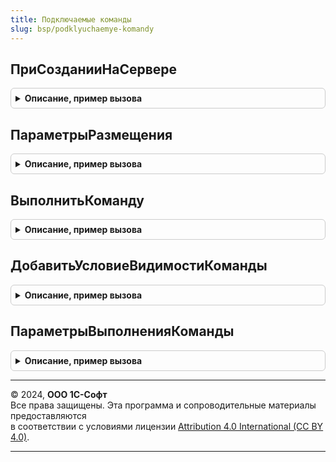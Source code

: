 ```yaml
---
title: Подключаемые команды
slug: bsp/podklyuchaemye-komandy
---
```



## ПриСозданииНаСервере
<details style="margin: 1em 0; padding: 0.5em; border: 1px solid #ccc; border-radius: 6px;">

<summary style="font-weight: bold; cursor: pointer;">Описание, пример вызова</summary>

```bsl

// Выводит подключенные команды в форме.
// Для вызова из обработчика формы ПриСозданииНаСервере.
//
// Если в форме несколько списков, то в обработчике формы ПриСозданииНаСервере
// следует разместить несколько вызовов этой процедуры с указанием параметра ПараметрыРазмещения.
// Параметр ПараметрыРазмещения также применяется, когда типы источников зависят от параметров открытия формы.
//
// Параметры:
//   Форма - ФормаКлиентскогоПриложения - форма, в которой необходимо разместить команды.
//   ПараметрыРазмещения - см. ПодключаемыеКоманды.ПараметрыРазмещения
//                       - Неопределено
//
Процедура ПриСозданииНаСервере(Форма, Знач ПараметрыРазмещения = Неопределено) Экспорт
```

Пример вызова
```bsl
ПодключаемыеКоманды.ПриСозданииНаСервере(Форма, ПараметрыРазмещения);
```
</details>

## ПараметрыРазмещения
<details style="margin: 1em 0; padding: 0.5em; border: 1px solid #ccc; border-radius: 6px;">

<summary style="font-weight: bold; cursor: pointer;">Описание, пример вызова</summary>

```bsl

// Конструктор одноименного параметра процедуры ПодключаемыеКоманды.ПриСозданииНаСервере.
//
// Возвращаемое значение:
//   Структура - параметры размещения подключаемых команд:
//       * Источники - ОписаниеТипов
//                   - Массив из ОбъектМетаданных - источники команд.
//           Используется для второстепенных списков, а также в формах объектов, не являющихся поставщиками
//           команд (обработки, общие формы).
//       * КоманднаяПанель - ГруппаФормы - командная панель или группа команд, в которой выводятся подменю.
//           Используется как родитель для создания подменю в случае их отсутствия.
//           Если не указан то в первую очередь ищется группа "ПодключаемыеКоманды".
//       * ПрефиксГрупп - Строка - добавка к именам подменю и имени командной панели.
//           Используется при необходимости префиксации групп с командами (в частности, когда в форме несколько таблиц).
//           В качестве префикса рекомендуется использовать имя таблицы формы, для которой выводятся команды.
//           Например, если ПрефиксГрупп = "СкладскиеДокументы" (имя второстепенной таблицы формы),
//           то используются подменю с именами "СкладскиеДокументыПодменюПечать", "СкладскиеДокументыПодменюОтчеты" и т.д.
//       * ВладелецКоманд - ДанныеФормыСтруктура, ТаблицаФормы - объект или элемент формы, для которого выводятся команды.
//
Функция ПараметрыРазмещения() Экспорт
```

Пример вызова
```bsl
Результат = ПодключаемыеКоманды.ПараметрыРазмещения() 
```
</details>

## ВыполнитьКоманду
<details style="margin: 1em 0; padding: 0.5em; border: 1px solid #ccc; border-radius: 6px;">

<summary style="font-weight: bold; cursor: pointer;">Описание, пример вызова</summary>

```bsl

// Обработчик команды формы, требующей контекстного вызова сервера.
//
// Параметры:
//   Форма - ФормаКлиентскогоПриложения - форма, из которой выполняется команда.
//   ПараметрыВызова - Структура
//   Источник - ТаблицаФормы
//            - ДанныеФормыСтруктура - объект или список формы с полем "Ссылка".
//   Результат - Структура - результат выполнения команды.
//
Процедура ВыполнитьКоманду(Знач Форма, Знач ПараметрыВызова, Знач Источник = Неопределено, Результат = Неопределено) Экспорт
```

Пример вызова
```bsl
ПодключаемыеКоманды.ВыполнитьКоманду(Форма, ПараметрыВызова, Источник, Результат);
```
</details>

## ДобавитьУсловиеВидимостиКоманды
<details style="margin: 1em 0; padding: 0.5em; border: 1px solid #ccc; border-radius: 6px;">

<summary style="font-weight: bold; cursor: pointer;">Описание, пример вызова</summary>

```bsl

// Задает условия видимости команды на форме в зависимости от контекста.
//
// Параметры:
//   Команда      - СтрокаТаблицыЗначений из см. УправлениеПечатью.СоздатьКоллекциюКомандПечати
//   Реквизит     - Строка                - имя реквизита объекта.
//   Значение     - Произвольный          - значение реквизита объекта. Параметр обязательный для всех видов
//                                          сравнения кроме Заполнено и НеЗаполнено.
//   ВидСравнения - ВидСравненияКомпоновкиДанных - вид сравнения значений.
//       Допустимо использовать следующие виды сравнения:
//         ВидСравненияКомпоновкиДанных.Равно,
//         ВидСравненияКомпоновкиДанных.НеРавно,
//         ВидСравненияКомпоновкиДанных.Заполнено,
//         ВидСравненияКомпоновкиДанных.НеЗаполнено,
//         ВидСравненияКомпоновкиДанных.ВСписке,
//         ВидСравненияКомпоновкиДанных.НеВСписке,
//         ВидСравненияКомпоновкиДанных.Больше,
//         ВидСравненияКомпоновкиДанных.Меньше,
//         ВидСравненияКомпоновкиДанных.БольшеИлиРавно,
//         ВидСравненияКомпоновкиДанных.МеньшеИлиРавно.
//       Значение по умолчанию - ВидСравненияКомпоновкиДанных.Равно.
//
Процедура ДобавитьУсловиеВидимостиКоманды(Команда, Реквизит, Значение = Неопределено, Знач ВидСравнения = Неопределено) Экспорт
```

Пример вызова
```bsl
ПодключаемыеКоманды.ДобавитьУсловиеВидимостиКоманды(Команда, Реквизит, Значение, ВидСравнения);
```
</details>

## ПараметрыВыполненияКоманды
<details style="margin: 1em 0; padding: 0.5em; border: 1px solid #ccc; border-radius: 6px;">

<summary style="font-weight: bold; cursor: pointer;">Описание, пример вызова</summary>

```bsl

// Свойства второго параметра обработчика подключаемой команды, выполняемой на сервере.
//
// Возвращаемое значение:
//  Структура:
//   * ОписаниеКоманды - Структура - состав свойств совпадает с колонками таблицы значений параметра Команды процедуры
///                                  ПодключаемыеКомандыПереопределяемый.ПриОпределенииКомандПодключенныхКОбъекту.
//                                   Ключевые свойства:
//      ** Идентификатор  - Строка - идентификатор команды.
//      ** Представление  - Строка - представление команды в форме.
//      ** Имя            - Строка - имя команды в форме.
//      ** ДополнительныеПараметры - Структура - дополнительные свойства, состав которых определяется видом
//                                   конкретной команды.
//   * Форма - ФормаКлиентскогоПриложения - форма, из которой вызвана команда.
//   * ЭтоФормаОбъекта - Булево - Истина, если команда вызвана из формы объекта.
//   * Источник - ТаблицаФормы
//              - ДанныеФормыСтруктура - объект или список формы с полем "Ссылка".
//
Функция ПараметрыВыполненияКоманды() Экспорт
```

Пример вызова
```bsl
Результат = ПодключаемыеКоманды.ПараметрыВыполненияКоманды() 
```
</details>

---

© 2024, **ООО 1С-Софт**  
Все права защищены. Эта программа и сопроводительные материалы предоставляются  
в соответствии с условиями лицензии [Attribution 4.0 International (CC BY 4.0)](https://creativecommons.org/licenses/by/4.0/legalcode).

---
